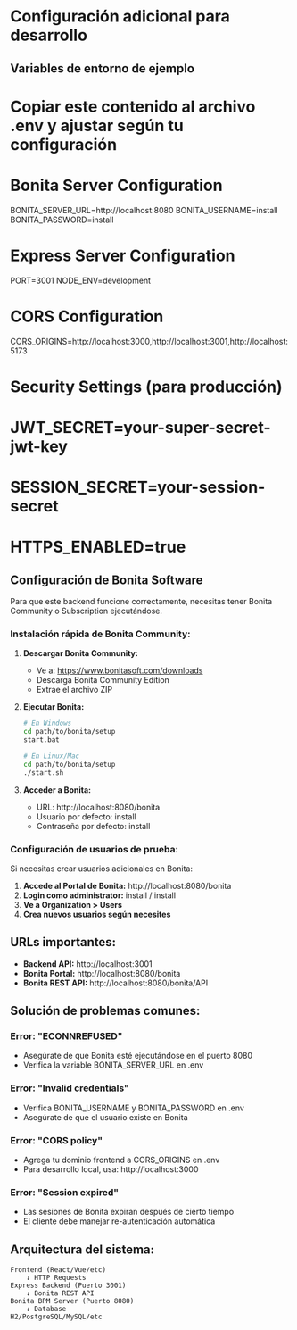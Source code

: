 # Configuración adicional para desarrollo

## Variables de entorno de ejemplo

# Copiar este contenido al archivo .env y ajustar según tu configuración

# Bonita Server Configuration
BONITA_SERVER_URL=http://localhost:8080
BONITA_USERNAME=install
BONITA_PASSWORD=install

# Express Server Configuration  
PORT=3001
NODE_ENV=development

# CORS Configuration
CORS_ORIGINS=http://localhost:3000,http://localhost:3001,http://localhost:5173

# Security Settings (para producción)
# JWT_SECRET=your-super-secret-jwt-key
# SESSION_SECRET=your-session-secret
# HTTPS_ENABLED=true

## Configuración de Bonita Software

Para que este backend funcione correctamente, necesitas tener Bonita Community o Subscription ejecutándose.

### Instalación rápida de Bonita Community:

1. **Descargar Bonita Community:**
   - Ve a: https://www.bonitasoft.com/downloads
   - Descarga Bonita Community Edition
   - Extrae el archivo ZIP

2. **Ejecutar Bonita:**
   ```bash
   # En Windows
   cd path/to/bonita/setup
   start.bat
   
   # En Linux/Mac
   cd path/to/bonita/setup
   ./start.sh
   ```

3. **Acceder a Bonita:**
   - URL: http://localhost:8080/bonita
   - Usuario por defecto: install
   - Contraseña por defecto: install

### Configuración de usuarios de prueba:

Si necesitas crear usuarios adicionales en Bonita:

1. **Accede al Portal de Bonita:** http://localhost:8080/bonita
2. **Login como administrator:** install / install  
3. **Ve a Organization > Users**
4. **Crea nuevos usuarios según necesites**

## URLs importantes:

- **Backend API:** http://localhost:3001
- **Bonita Portal:** http://localhost:8080/bonita  
- **Bonita REST API:** http://localhost:8080/bonita/API

## Solución de problemas comunes:

### Error: "ECONNREFUSED"
- Asegúrate de que Bonita esté ejecutándose en el puerto 8080
- Verifica la variable BONITA_SERVER_URL en .env

### Error: "Invalid credentials"  
- Verifica BONITA_USERNAME y BONITA_PASSWORD en .env
- Asegúrate de que el usuario existe en Bonita

### Error: "CORS policy"
- Agrega tu dominio frontend a CORS_ORIGINS en .env
- Para desarrollo local, usa: http://localhost:3000

### Error: "Session expired"
- Las sesiones de Bonita expiran después de cierto tiempo
- El cliente debe manejar re-autenticación automática

## Arquitectura del sistema:

```
Frontend (React/Vue/etc)
    ↓ HTTP Requests
Express Backend (Puerto 3001)  
    ↓ Bonita REST API
Bonita BPM Server (Puerto 8080)
    ↓ Database
H2/PostgreSQL/MySQL/etc
```
